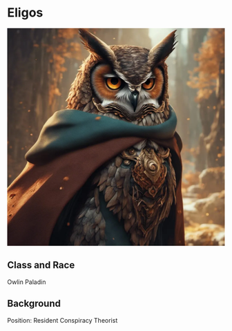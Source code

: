 # Eligos

![Eligos](/img/players/Eligos.png)

## Class and Race
Owlin Paladin

## Background

Position: Resident Conspiracy Theorist
